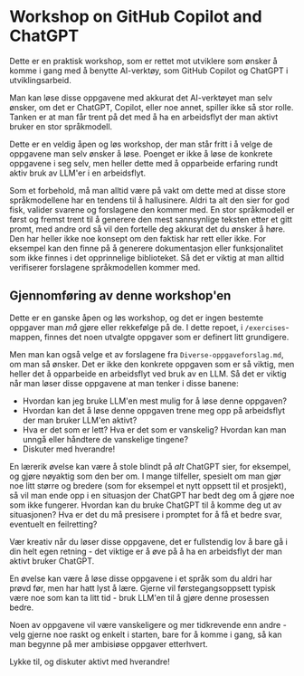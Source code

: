 # Workshop on GitHub Copilot and ChatGPT

Dette er en praktisk workshop, som er rettet mot utviklere som ønsker å komme i gang med å benytte AI-verktøy, som GitHub Copilot og ChatGPT i utviklingsarbeid.

Man kan løse disse oppgavene med akkurat det AI-verktøyet man selv ønsker, om det er ChatGPT, Copilot, eller noe annet, spiller ikke så stor rolle.
Tanken er at man får trent på det med å ha en arbeidsflyt der man aktivt bruker en stor språkmodell.

Dette er en veldig åpen og løs workshop, der man står fritt i å velge de oppgavene man selv ønsker å løse.
Poenget er ikke å løse de konkrete oppgavene i seg selv, men heller dette med å opparbeide erfaring rundt aktiv bruk av LLM'er i en arbeidsflyt.

Som et forbehold, må man alltid være på vakt om dette med at disse store språkmodellene har en tendens til å hallusinere.
Aldri ta alt den sier for god fisk, valider svarene og forslagene den kommer med.
En stor språkmodell er først og fremst trent til å generere den mest sannsynlige teksten etter et gitt promt, 
med andre ord så vil den fortelle deg akkurat det du ønsker å høre.
Den har heller ikke noe konsept om den faktisk har rett eller ikke.
For eksempel kan den finne på å generere dokumentasjon eller funksjonalitet som ikke finnes i det opprinnelige biblioteket.
Så det er viktig at man alltid verifiserer forslagene språkmodellen kommer med.

## Gjennomføring av denne workshop'en

Dette er en ganske åpen og løs workshop, og det er ingen bestemte oppgaver man _må_ gjøre eller rekkefølge på de. 
I dette repoet, i `/exercises`-mappen, finnes det noen utvalgte oppgaver som er definert litt grundigere.

Men man kan også velge et av forslagene fra `Diverse-oppgaveforslag.md`, om man så ønsker.
Det er ikke den konkrete oppgaven som er så viktig, men heller det å opparbeide en arbeidsflyt ved bruk av en LLM.
Så det er viktig når man løser disse oppgavene at man tenker i disse banene:
- Hvordan kan jeg bruke LLM'en mest mulig for å løse denne oppgaven?
- Hvordan kan det å løse denne oppgaven trene meg opp på arbeidsflyt der man bruker LLM'en aktivt?
- Hva er det som er lett? Hva er det som er vanskelig? Hvordan kan man unngå eller håndtere de vanskelige tingene?
- Diskuter med hverandre!

En lærerik øvelse kan være å stole blindt på _alt_ ChatGPT sier, for eksempel, og gjøre nøyaktig som den ber om.
I mange tilfeller, spesielt om man gjør noe litt større og bredere (som for eksempel et nytt oppsett til et prosjekt), 
så vil man ende opp i en situasjon der ChatGPT har bedt deg om å gjøre noe som ikke fungerer. 
Hvordan kan du bruke ChatGPT til å komme deg ut av situasjonen? 
Hva er det du må presisere i promptet for å få et bedre svar, eventuelt en feilretting?

Vær kreativ når du løser disse oppgavene, det er fullstendig lov å bare gå i din helt egen retning - det viktige er å øve på
å ha en arbeidsflyt der man aktivt bruker ChatGPT.

En øvelse kan være å løse disse oppgavene i et språk som du aldri har prøvd før, men har hatt lyst å lære. 
Gjerne vil førstegangsoppsett typisk være noe som kan ta litt tid - bruk LLM'en til å gjøre denne prosessen bedre.

Noen av oppgavene vil være vanskeligere og mer tidkrevende enn andre - velg gjerne noe raskt og enkelt i starten, 
bare for å komme i gang, så kan man begynne på mer ambisiøse oppgaver etterhvert.

Lykke til, og diskuter aktivt med hverandre!